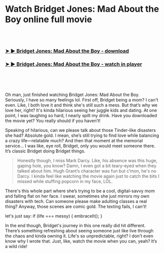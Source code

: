 <h1>Watch Bridget Jones: Mad About the Boy online full movie</h1>


<br><br>

<h3><a href="https://Leroys-gcourhowrootscen1981.github.io/gkbqqixusm/">➤ ► Bridget Jones: Mad About the Boy - download</a></h3> 
<h3><a href="https://Leroys-gcourhowrootscen1981.github.io/gkbqqixusm/">➤ ► Bridget Jones: Mad About the Boy - watch in player</a></h3>


<br><br><br>


Oh man, just finished watching Bridget Jones: Mad About the Boy. Seriously, I have so many feelings lol. First off, Bridget being a mom? I can't even. Like, I both love it and think she's still such a mess. But that’s why we love her, right? It's kinda hilarious seeing her juggle kids and dating. At one point, I was laughing so hard, I nearly spilt my drink. Have you downloaded the movie yet? You really should if you haven’t!

Speaking of hilarious, can we please talk about those Tinder-like disasters she had? Absolute gold. I mean, she’s still trying to find love while balancing a crazy life—relatable much? And then that moment at the memorial service... I was like, eye roll, Bridget, only you would meet someone there. It’s classic Bridget doing Bridget things.

> Honestly though, I miss Mark Darcy. Like, his absence was this huge, gaping hole, you know? Damn, I even got a bit teary-eyed when they talked about him. Hugh Grant’s character was fun but c’mon, he's no Darcy. I kinda feel like watching the movie again just to catch the bits I missed while stuffing popcorn in my face, LOL.

There's this whole part where she’s trying to be a cool, digital-savvy mom and falling flat on her face. I swear, sometimes she just mirrors my own disasters with tech. Can someone please make adulting classes a real thing? Anyway, those scenes are comic gold. The texting fails, I can't! 

let's just say: if (life === messy) { embraceIt(); } 

In the end though, Bridget's journey in this one really did hit different. There’s something refreshing about seeing someone just like live through the chaos and kinda owning it. Life's so unpredictable, right? I don't even know why I wrote that. Just, like, watch the movie when you can, yeah? It’s a wild ride!

